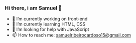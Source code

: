 ### Hi there, i am Samuel 👋

- 🔭 I’m currently working on front-end
- 🌱 I’m currently learning HTML, CSS
- 🤔 I’m looking for help with JavaScript
- 📫 How to reach me: samuelribeirocardoso15@gmail.com

